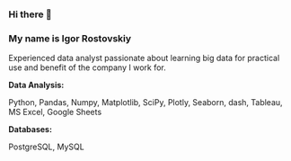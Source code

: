 ### Hi there 👋

### My name is Igor Rostovskiy

Experienced data analyst passionate about learning big data for practical use and benefit of the company I work for.

**Data Analysis:**

Python, Pandas, Numpy, Matplotlib, SciPy, Plotly, Seaborn, dash, Tableau, MS Excel, Google Sheets

**Databases:**

PostgreSQL, MySQL

<!--
**igorrostov/igorrostov** is a ✨ _special_ ✨ repository because its `README.md` (this file) appears on your GitHub profile.

Here are some ideas to get you started:

- 🔭 I’m currently working on ...
- 🌱 I’m currently learning ...
- 👯 I’m looking to collaborate on ...
- 🤔 I’m looking for help with ...
- 💬 Ask me about ...
- 📫 How to reach me: ...
- 😄 Pronouns: ...
- ⚡ Fun fact: ...
-->
